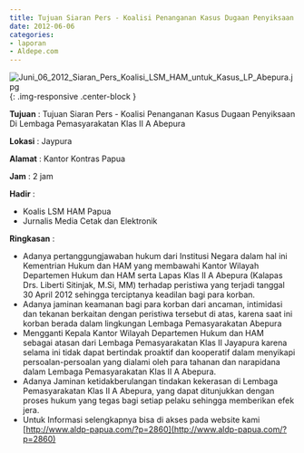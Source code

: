 ```yaml
---
title: Tujuan Siaran Pers - Koalisi Penanganan Kasus Dugaan Penyiksaan Di Lembaga Pemasyarakatan Klas II A Abepura
date: 2012-06-06
categories:
- laporan
- Aldepe.com
---
```

![Juni_06_2012_Siaran_Pers_Koalisi_LSM_HAM_untuk_Kasus_LP_Abepura.jpg](/uploads/Juni_06_2012_Siaran_Pers_Koalisi_LSM_HAM_untuk_Kasus_LP_Abepura.jpg){: .img-responsive .center-block }

**Tujuan** : Tujuan	Siaran Pers - Koalisi Penanganan Kasus Dugaan Penyiksaan Di Lembaga Pemasyarakatan Klas II A Abepura

**Lokasi** : Jaypura

**Alamat** : Kantor Kontras Papua

**Jam** : 2 jam

**Hadir** : 
* Koalis LSM HAM Papua
* Jurnalis Media Cetak dan Elektronik

**Ringkasan** : 
* Adanya pertanggungjawaban hukum dari Institusi Negara dalam hal ini Kementrian Hukum dan HAM yang membawahi Kantor Wilayah Departemen Hukum dan HAM serta Lapas Klas II A Abepura (Kalapas Drs. Liberti Sitinjak, M.Si, MM) terhadap peristiwa yang terjadi tanggal 30 April 2012 sehingga terciptanya keadilan bagi para korban.
* Adanya jaminan keamanan bagi para korban dari ancaman, intimidasi dan tekanan berkaitan dengan peristiwa tersebut di atas, karena saat ini korban berada dalam lingkungan Lembaga Pemasyarakatan Abepura
* Mengganti Kepala Kantor Wilayah Departemen Hukum dan HAM sebagai atasan dari Lembaga Pemasyarakatan Klas II Jayapura karena selama ini tidak dapat bertindak proaktif dan kooperatif dalam menyikapi persoalan-persoalan yang dialami oleh para tahanan dan narapidana dalam Lembaga Pemasyarakatan Klas II A Abepura.
* Adanya Jaminan ketidakberulangan tindakan kekerasan di Lembaga Pemasyarakatan Klas II A Abepura, yang dapat ditunjukkan dengan proses hukum yang tegas bagi setiap pelaku sehingga memberikan efek jera.
* Untuk Informasi selengkapnya bisa di akses pada website kami [http://www.aldp-papua.com/?p=2860](http://www.aldp-papua.com/?p=2860)
